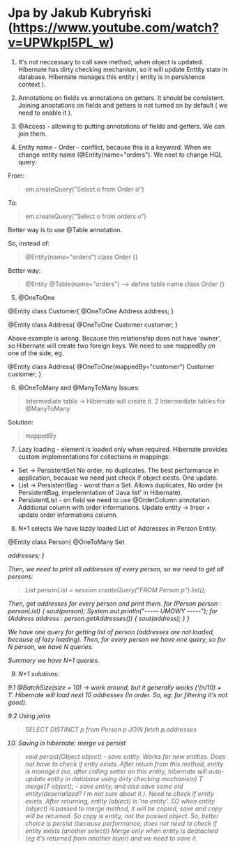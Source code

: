 # Jpa by Jakub Kubryński (https://www.youtube.com/watch?v=UPWkpl5PL_w)

1. It's not neccessary to call save method, when object is updated. Hibernate has dirty checking mechanism, so it will update Enttity state in database.
Hibernate manages this entity ( entity is in persistence context ).

2. Annotations on fields vs annotations on getters.
It should be consistent. Joining anootations on fields and getters is not turned on by default ( we need to enable it ).

3. @Access - allowing to putting annotations of fields and getters. We can join them.

4. Entity name - Order - conflict, because this is a keyword. When we change entity name (@Entity(name="orders"). We neet to change HQL query:

From: 
> em.createQuery("Select o from Order o")

To:
> em.createQuery("Select o from orders o")

Better way is to use @Table annotation.

So, instead of:
> @Entity(name="orders")
class Order {}

Better way:
> @Entity
@Table(name="orders") --> define table name
class Order {}

5. @OneToOne

@Entity
class Customer{
@OneToOne
Address address;
}

@Entity
class Address{
@OneToOne
Customer customer;
}

Above example is wrong. Because this relationship does not have 'owner', so Hibernate will create two foreign keys.
We need to use mappedBy on one of the side, eg.

@Entity
class Address{
  @OneToOne(mappedBy="customer")
  Customer customer;
}

6. @OneToMany and @ManyToMany
Issues: 
> Intermediate table -> Hibernate will create it.
> 2 Intermediate tables for @ManyToMany
    
Solution:
> mappedBy
7. Lazy loading - element is loaded only when required.
Hibernate provides custom implementations for collections in mappings:
* Set -> PersistentSet
No order, no duplicates. The best performance in application, because we need just check if object exists. One update.
* List -> PersistentBag - worst than a Set. Allows duplicates, No order (in PersistentBag, impelemntation of 'Java list' in Hibernate).
* PersistentList - on field we need to use @OrderColumn annotation. Additional column with order informations. Update entity -> Inser + update order informations column. 

8. N+1 selects 
We have lazdy loaded List of Addresses in Person Entity.

@Entity
class Person{
  @OneToMany
  Set<Address> addresses;
}
  
Then, we need to print all addresses of every person, so we need to get all persons:

> List<Person> personList = session.createQuery("FROM Person p").list(); 
  
Then, get addresses for every person and print them.
for (Person person : personList) {
  sout(person);
  System.out.println("----- UMOWY -----");
  for (Address address : person.getAddresses()) {
   sout(address);
  }
 }
 
 We have one query for getting list of person (addresses are not loaded, because of lazy loading).
 Then, for every person we have one query, so for N person, we have N queries.
 
 Summary we have N+1 queries.

9. N+1 solutions:

9.1 @BatchSize(size = 10) -> work around, but it generally works ('(n/10) + 1'. Hibernate will load next 10 addresses (In order. So, eg. for filtering it's not good).

9.2 Using joins
> SELECT DISTINCT p from Person p JOIN fetch p.addresses

10. Saving in hibernate: merge vs persist
> void persist(Object object) - save entity. Works for new entities. Does not have to check if entiy exists. After return from this method, entity is managed (so, after calling setter on this entity, hibernate will auto-update entity in database using dirty checking mechanism)
> T merge(T object); - save entity, and also save some old entity(deserialized? I'm not sure about it.). Need to check if entity exists. After returning, entity (object) is 'no entity'. SO when  entity (object) is passed to merge method, it will be copied, save and copy will be returned. So copy is entity, not the passed object.
So, better choice is persist (because performance, does not need to check if entity exists (another select))
Merge only when entity is deatached (eg it's returned from another layer) and we need to save it. 
